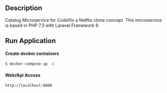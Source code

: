 ## Description

Catalog Microservice for Codeflix a Netflix clone concept.
This microservice is based in PHP 7.3 with Laravel Framework 6

## Run Application

#### Create docker containers

```bash
$ docker-compose up -d
```

#### Web/Api Access

```
http://localhost:8000
```
